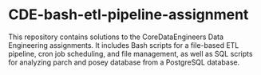 # CDE-bash-etl-pipeline-assignment
This repository contains solutions to the CoreDataEngineers Data Engineering assignments. It includes Bash scripts for a file-based ETL pipeline, cron job scheduling, and file management, as well as SQL scripts for analyzing parch and posey database from a PostgreSQL database.
